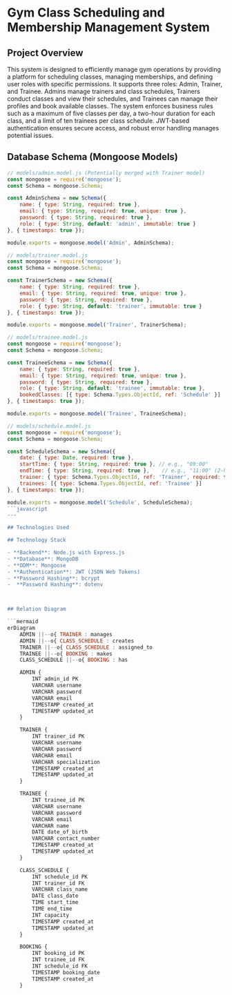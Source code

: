 # Gym Class Scheduling and Membership Management System

## Project Overview

This system is designed to efficiently manage gym operations by providing a platform for scheduling classes, managing memberships, and defining user roles with specific permissions. It supports three roles: Admin, Trainer, and Trainee. Admins manage trainers and class schedules, Trainers conduct classes and view their schedules, and Trainees can manage their profiles and book available classes. The system enforces business rules such as a maximum of five classes per day, a two-hour duration for each class, and a limit of ten trainees per class schedule. JWT-based authentication ensures secure access, and robust error handling manages potential issues.



## Database Schema (Mongoose Models)

```javascript
// models/admin.model.js (Potentially merged with Trainer model)
const mongoose = require('mongoose');
const Schema = mongoose.Schema;

const AdminSchema = new Schema({
    name: { type: String, required: true },
    email: { type: String, required: true, unique: true },
    password: { type: String, required: true },
    role: { type: String, default: 'admin', immutable: true }
}, { timestamps: true });

module.exports = mongoose.model('Admin', AdminSchema);

// models/trainer.model.js
const mongoose = require('mongoose');
const Schema = mongoose.Schema;

const TrainerSchema = new Schema({
    name: { type: String, required: true },
    email: { type: String, required: true, unique: true },
    password: { type: String, required: true },
    role: { type: String, default: 'trainer', immutable: true }
}, { timestamps: true });

module.exports = mongoose.model('Trainer', TrainerSchema);

// models/trainee.model.js
const mongoose = require('mongoose');
const Schema = mongoose.Schema;

const TraineeSchema = new Schema({
    name: { type: String, required: true },
    email: { type: String, required: true, unique: true },
    password: { type: String, required: true },
    role: { type: String, default: 'trainee', immutable: true },
    bookedClasses: [{ type: Schema.Types.ObjectId, ref: 'Schedule' }]
}, { timestamps: true });

module.exports = mongoose.model('Trainee', TraineeSchema);

// models/schedule.model.js
const mongoose = require('mongoose');
const Schema = mongoose.Schema;

const ScheduleSchema = new Schema({
    date: { type: Date, required: true },
    startTime: { type: String, required: true }, // e.g., "09:00"
    endTime: { type: String, required: true },    // e.g., "11:00" (2-hour duration)
    trainer: { type: Schema.Types.ObjectId, ref: 'Trainer', required: true },
    trainees: [{ type: Schema.Types.ObjectId, ref: 'Trainee' }]
}, { timestamps: true });

module.exports = mongoose.model('Schedule', ScheduleSchema);
```javascript
---

## Technologies Used

## Technology Stack

- **Backend**: Node.js with Express.js
- **Database**: MongoDB
- **ODM**: Mongoose
- **Authentication**: JWT (JSON Web Tokens)
- **Password Hashing**: bcrypt
-  **Password Hashing**: dotenv



## Relation Diagram

```mermaid
erDiagram
    ADMIN ||--o{ TRAINER : manages
    ADMIN ||--o{ CLASS_SCHEDULE : creates
    TRAINER ||--o{ CLASS_SCHEDULE : assigned_to
    TRAINEE ||--o{ BOOKING : makes
    CLASS_SCHEDULE ||--o{ BOOKING : has

    ADMIN {
        INT admin_id PK
        VARCHAR username
        VARCHAR password
        VARCHAR email
        TIMESTAMP created_at
        TIMESTAMP updated_at
    }

    TRAINER {
        INT trainer_id PK
        VARCHAR username
        VARCHAR password
        VARCHAR email
        VARCHAR specialization
        TIMESTAMP created_at
        TIMESTAMP updated_at
    }

    TRAINEE {
        INT trainee_id PK
        VARCHAR username
        VARCHAR password
        VARCHAR email
        VARCHAR name
        DATE date_of_birth
        VARCHAR contact_number
        TIMESTAMP created_at
        TIMESTAMP updated_at
    }

    CLASS_SCHEDULE {
        INT schedule_id PK
        INT trainer_id FK
        VARCHAR class_name
        DATE class_date
        TIME start_time
        TIME end_time
        INT capacity
        TIMESTAMP created_at
        TIMESTAMP updated_at
    }

    BOOKING {
        INT booking_id PK
        INT trainee_id FK
        INT schedule_id FK
        TIMESTAMP booking_date
        TIMESTAMP created_at
    }




